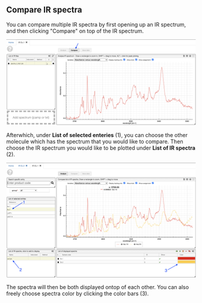 ## Compare IR spectra

You can compare multiple IR spectra by first opening up an IR spectrum, and then clicking "Compare" on top of the IR spectrum.

<img src="compare.png">

Afterwhich, under __List of selected enteries__ (1), you can choose the other molecule which has the spectrum that you would like to compare. Then choose the IR spectrum you would like to be plotted under __List of IR spectra__ (2).

<img src="compare2.png">

The spectra will then be both displayed ontop of each other. You can also freely choose spectra color by clicking the color bars (3).

